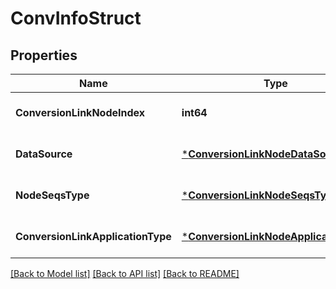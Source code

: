 # ConvInfoStruct

## Properties
Name | Type | Description | Notes
------------ | ------------- | ------------- | -------------
**ConversionLinkNodeIndex** | **int64** |  | [optional] [default to null]
**DataSource** | [***ConversionLinkNodeDataSource**](ConversionLinkNodeDataSource.md) |  | [optional] [default to null]
**NodeSeqsType** | [***ConversionLinkNodeSeqsType**](ConversionLinkNodeSeqsType.md) |  | [optional] [default to null]
**ConversionLinkApplicationType** | [***ConversionLinkNodeApplicationType**](ConversionLinkNodeApplicationType.md) |  | [optional] [default to null]

[[Back to Model list]](../README.md#documentation-for-models) [[Back to API list]](../README.md#documentation-for-api-endpoints) [[Back to README]](../README.md)


